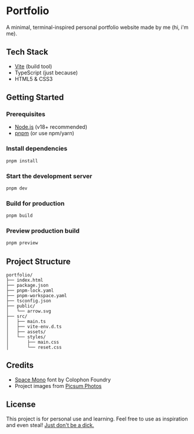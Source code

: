 # Portfolio

A minimal, terminal-inspired personal portfolio website made by me (hi, i'm me).

## Tech Stack

- [Vite](https://vitejs.dev/) (build tool)
- TypeScript (just because)
- HTML5 & CSS3

## Getting Started

### Prerequisites

- [Node.js](https://nodejs.org/) (v18+ recommended)
- [pnpm](https://pnpm.io/) (or use npm/yarn)

### Install dependencies

```sh
pnpm install
```

### Start the development server

```sh
pnpm dev
```

### Build for production

```sh
pnpm build
```

### Preview production build

```sh
pnpm preview
```

## Project Structure

```
portfolio/
├── index.html
├── package.json
├── pnpm-lock.yaml
├── pnpm-workspace.yaml
├── tsconfig.json
├── public/
│   └── arrow.svg
├── src/
│   ├── main.ts
│   ├── vite-env.d.ts
│   ├── assets/
│   └── styles/
│       ├── main.css
│       └── reset.css
```

## Credits

- [Space Mono](https://fonts.google.com/specimen/Space+Mono) font by Colophon Foundry
- Project images from [Picsum Photos](https://picsum.photos/)

## License

This project is for personal use and learning. Feel free to use as inspiration and even steal!
[Just don't be a dick.](https://dbad-license.org/)
